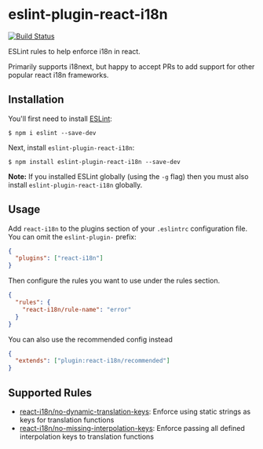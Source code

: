 # eslint-plugin-react-i18n

[![Build Status](https://travis-ci.org/lolatravel/eslint-plugin-react-i18n.svg?branch=master)](https://travis-ci.org/lolatravel/eslint-plugin-react-i18n)

ESLint rules to help enforce i18n in react.

Primarily supports i18next, but happy to accept PRs to add support for other popular react i18n frameworks.

## Installation

You'll first need to install [ESLint](http://eslint.org):

```
$ npm i eslint --save-dev
```

Next, install `eslint-plugin-react-i18n`:

```
$ npm install eslint-plugin-react-i18n --save-dev
```

**Note:** If you installed ESLint globally (using the `-g` flag) then you must also install `eslint-plugin-react-i18n` globally.

## Usage

Add `react-i18n` to the plugins section of your `.eslintrc` configuration file. You can omit the `eslint-plugin-` prefix:

```json
{
  "plugins": ["react-i18n"]
}
```

Then configure the rules you want to use under the rules section.

```json
{
  "rules": {
    "react-i18n/rule-name": "error"
  }
}
```

You can also use the recommended config instead

```json
{
  "extends": ["plugin:react-i18n/recommended"]
}
```

## Supported Rules

- [react-i18n/no-dynamic-translation-keys](docs/rules/no-dynamic-translation-keys.md): Enforce using static strings as keys for translation functions
- [react-i18n/no-missing-interpolation-keys](docs/rules/no-missing-interpolation-keys.md): Enforce passing all defined interpolation keys to translation functions
